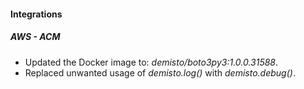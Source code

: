 
#### Integrations
##### AWS - ACM
- Updated the Docker image to: *demisto/boto3py3:1.0.0.31588*.
- Replaced unwanted usage of *demisto.log()* with *demisto.debug()*.
